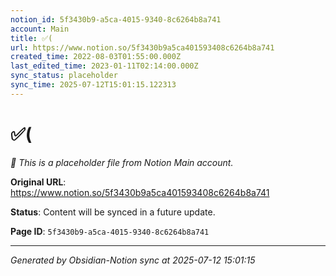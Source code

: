 ```yaml
---
notion_id: 5f3430b9-a5ca-4015-9340-8c6264b8a741
account: Main
title: ✅(
url: https://www.notion.so/5f3430b9a5ca401593408c6264b8a741
created_time: 2022-08-03T01:55:00.000Z
last_edited_time: 2023-01-11T02:14:00.000Z
sync_status: placeholder
sync_time: 2025-07-12T15:01:15.122313
---
```


# ✅(

*🔄 This is a placeholder file from Notion Main account.*

**Original URL**: https://www.notion.so/5f3430b9a5ca401593408c6264b8a741

**Status**: Content will be synced in a future update.

**Page ID**: `5f3430b9-a5ca-4015-9340-8c6264b8a741`

---

*Generated by Obsidian-Notion sync at 2025-07-12 15:01:15*
